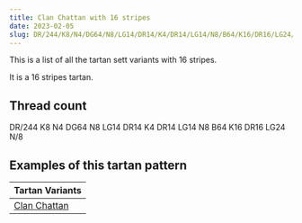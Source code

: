 ```yaml
---
title: Clan Chattan with 16 stripes
date: 2023-02-05
slug: DR/244/K8/N4/DG64/N8/LG14/DR14/K4/DR14/LG14/N8/B64/K16/DR16/LG24/N/8
---
```

This is a list of all the tartan sett variants with 16 stripes.

It is a 16 stripes tartan.


## Thread count
DR/244 K8 N4 DG64 N8 LG14 DR14 K4 DR14 LG14 N8 B64 K16 DR16 LG24 N/8

## Examples of this tartan pattern

| Tartan Variants |
|---------------|
| [Clan Chattan](/variants/dr/244/k8/n4/dg64/n8/lg14/dr14/k4/dr14/lg14/n8/b64/k16/dr16/lg24/n/8-b4367ae-dg11450d-draa0000-k000000-lgaaaa00-naaaaaa)||
